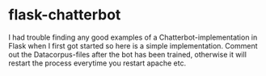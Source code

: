 # flask-chatterbot
I had trouble finding any good examples of a Chatterbot-implementation in Flask when I first got started so here is a simple implementation. Comment out the Datacorpus-files after the bot has been trained, otherwise it will restart the process everytime you restart apache etc. 
